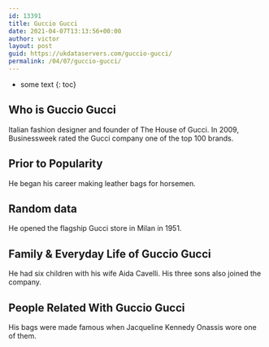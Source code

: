 ```yaml
---
id: 13391
title: Guccio Gucci
date: 2021-04-07T13:13:56+00:00
author: victor
layout: post
guid: https://ukdataservers.com/guccio-gucci/
permalink: /04/07/guccio-gucci/
---
```


* some text
{: toc}


## Who is Guccio Gucci



Italian fashion designer and founder of The House of Gucci. In 2009, Businessweek rated the Gucci company one of the top 100 brands.

                
                
                
## Prior to Popularity



He began his career making leather bags for horsemen.

                
                
                
## Random data



He opened the flagship Gucci store in Milan in 1951.

                
                
                
## Family & Everyday Life of Guccio Gucci



He had six children with his wife Aida Cavelli. His three sons also joined the company.

                
                
                
## People Related With Guccio Gucci



His bags were made famous when Jacqueline Kennedy Onassis wore one of them.

                
              
            
          
          
          